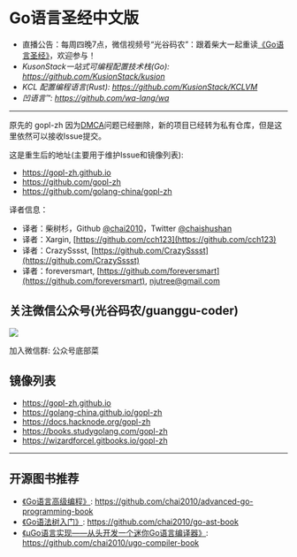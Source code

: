 # Go语言圣经中文版

- 直播公告：每周四晚7点，微信视频号“光谷码农”：跟着柴大一起重读[《Go语言圣经》](https://github.com/golang-china/gopl-zh)，欢迎参与！
- *KusonStack一站式可编程配置技术栈(Go): https://github.com/KusionStack/kusion*
- *KCL 配置编程语言(Rust): https://github.com/KusionStack/KCLVM*
- *凹语言™: https://github.com/wa-lang/wa*

----

原先的 gopl-zh 因为[DMCA](https://github.com/github/dmca/blob/master/2016-02-03-TheGoProgrammingLanguage.md)问题已经删除，新的项目已经转为私有仓库，但是这里依然可以接收Issue提交。

这是重生后的地址(主要用于维护Issue和镜像列表):

- https://gopl-zh.github.io
- https://github.com/gopl-zh
- https://github.com/golang-china/gopl-zh

译者信息：

- 译者：柴树杉，Github [@chai2010](https://github.com/chai2010)，Twitter [@chaishushan](https://twitter.com/chaishushan)
- 译者：Xargin, [https://github.com/cch123](https://github.com/cch123)
- 译者：CrazySssst, [https://github.com/CrazySssst](https://github.com/CrazySssst)
- 译者：foreversmart, [https://github.com/foreversmart](https://github.com/foreversmart), <njutree@gmail.com>

## 关注微信公众号(光谷码农/guanggu-coder)

![](https://chai2010.cn/advanced-go-programming-book/weixin-guanggu-coder-logo.png)

加入微信群: 公众号底部菜
## 镜像列表

- https://gopl-zh.github.io
- https://golang-china.github.io/gopl-zh
- https://docs.hacknode.org/gopl-zh
- https://books.studygolang.com/gopl-zh
- https://wizardforcel.gitbooks.io/gopl-zh

----

## 开源图书推荐

- [《Go语言高级编程》](https://github.com/chai2010/advanced-go-programming-book): https://github.com/chai2010/advanced-go-programming-book
- [《Go语法树入门》](https://github.com/chai2010/go-ast-book): https://github.com/chai2010/go-ast-book
- [《µGo语言实现——从头开发一个迷你Go语言编译器》](https://github.com/chai2010/ugo-compiler-book): https://github.com/chai2010/ugo-compiler-book
